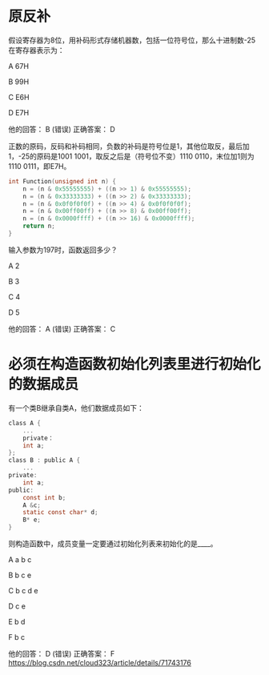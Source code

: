 # 原反补
假设寄存器为8位，用补码形式存储机器数，包括一位符号位，那么十进制数-25在寄存器表示为：

A 67H

B 99H

C E6H

D E7H

他的回答： B (错误)
正确答案： D

正数的原码，反码和补码相同，负数的补码是符号位是1，其他位取反，最后加1，-25的原码是1001 1001，取反之后是（符号位不变）1110 0110，末位加1则为1110 0111，即E7H。

```c
int Function(unsigned int n) {
	n = (n & 0x55555555) + ((n >> 1) & 0x55555555);
	n = (n & 0x33333333) + ((n >> 2) & 0x33333333);
	n = (n & 0x0f0f0f0f) + ((n >> 4) & 0x0f0f0f0f);
	n = (n & 0x00ff00ff) + ((n >> 8) & 0x00ff00ff);
	n = (n & 0x0000ffff) + ((n >> 16) & 0x0000ffff);
	return n;
}
```
输入参数为197时，函数返回多少？

A 2

B 3

C 4

D 5

他的回答： A (错误)
正确答案： C
# 必须在构造函数初始化列表里进行初始化的数据成员
有一个类B继承自类A，他们数据成员如下：

```c
class A {
	...
	private：
	int a;
};
class B : public A {
	...
private:
	int a;
public:
	const int b;
	A &c;
	static const char* d;
	B* e;
}
```
则构造函数中，成员变量一定要通过初始化列表来初始化的是____。

A a b c

B b c e

C b c d e

D c e

E b d

F b c

他的回答： D (错误)
正确答案： F
https://blog.csdn.net/cloud323/article/details/71743176
